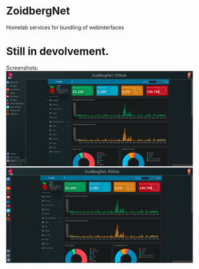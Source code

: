 # ZoidbergNet
Homelab services for bundling of webinterfaces

# Still in devolvement.

Screenshots:
![Alt text](Screenshots/Zoidberg_1.png?raw=true "Screenshot 1")
![Alt text](Screenshots/Zoidberg_2.png?raw=true "Screenshot 2")
